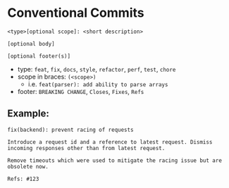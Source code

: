 # Conventional Commits

```commit
<type>[optional scope]: <short description>

[optional body]

[optional footer(s)]
```

- type: `feat`, `fix`, `docs`, `style`, `refactor`, `perf`, `test`, `chore`
- scope in braces: `(<scope>)`
  - i.e. `feat(parser): add ability to parse arrays`
- footer: `BREAKING CHANGE`, `Closes`, `Fixes`, `Refs`

## Example:

```commit
fix(backend): prevent racing of requests

Introduce a request id and a reference to latest request. Dismiss
incoming responses other than from latest request.

Remove timeouts which were used to mitigate the racing issue but are
obsolete now.

Refs: #123
```
